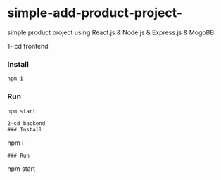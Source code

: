 # simple-add-product-project-
simple product project using React.js &amp; Node.js &amp; Express.js &amp; MogoBB 

1- cd frontend 
### Install 
```
npm i
```
### Run  
```
npm start

2-cd backend 
### Install 
```
npm i
```
### Run  
```
npm start

